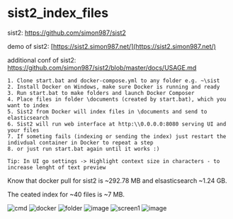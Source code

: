 # sist2_index_files

sist2: https://github.com/simon987/sist2

demo of sist2: [https://sist2.simon987.net/](https://sist2.simon987.net/)

additional conf of sist2: https://github.com/simon987/sist2/blob/master/docs/USAGE.md

```
1. Clone start.bat and docker-compose.yml to any folder e.g. ~\sist
2. Install Docker on Windows, make sure Docker is running and ready
3. Run start.bat to make folders and launch Docker Composer
4. Place files in folder \documents (created by start.bat), which you want to index
5. Sist2 from Docker will index files in \documents and send to elasticsearch
6. Sist2 will run web interface at http:\\0.0.0.0:8080 serving UI and your files
7. If someting fails (indexing or sending the index) just restart the indivdual container in Docker to repeat a step
8. or just run start.bat again until it works :)

Tip: In UI go settings -> Highlight context size in characters - to increase lenght of text preview
```
Know that docker pull for sist2 is ~292.78 MB and elsasticsearch ~1.24 GB.

The ceated index for ~40 files is ~7 MB.

![cmd](https://user-images.githubusercontent.com/20840114/204127663-3a9e5bff-7631-4e9e-b295-a2a2ef1b9e84.PNG)
![docker](https://user-images.githubusercontent.com/20840114/204127667-ee578eb9-d0d8-4aea-92ab-25bfa2d09706.PNG)
![folder](https://user-images.githubusercontent.com/20840114/204127671-117d0c11-365e-491d-bead-bc8605fefdb4.PNG)
![image](https://user-images.githubusercontent.com/20840114/204129099-f94216dd-90b7-4f9a-8091-2d5b2b002ad0.png)
![screen1](https://user-images.githubusercontent.com/20840114/204127676-72ca45bd-f613-49a5-8b7a-c786280d78f4.PNG)
![image](https://user-images.githubusercontent.com/20840114/204129147-0f206971-e464-4cba-82d9-497e5e03d222.png)

